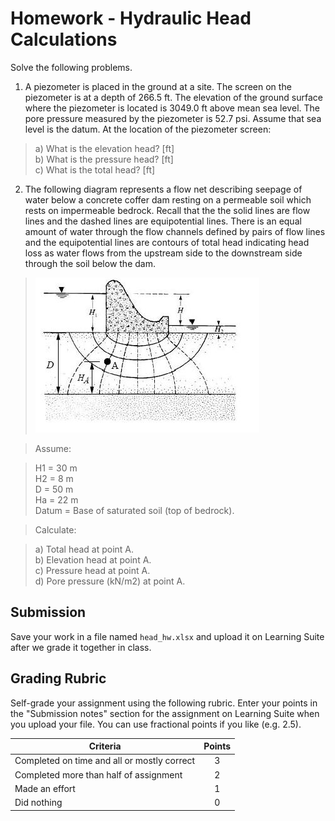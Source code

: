 # Homework - Hydraulic Head Calculations

Solve the following problems. 

1. A piezometer is placed in the ground at a site. The screen on the piezometer is at a depth of 266.5 ft. The elevation of the ground surface where the piezometer is located is 3049.0 ft above mean sea level. The pore pressure measured by the piezometer is 52.7 psi. Assume that sea level is the datum. At the location of the piezometer screen:

>a) What is the elevation head? [ft]<br>
b) What is the pressure head? [ft]<br>
c) What is the total head? [ft]

2. The following diagram represents a flow net describing seepage of water below a concrete coffer dam resting on a permeable soil which rests on impermeable bedrock. Recall that the the solid lines are flow lines and the dashed lines are equipotential lines. There is an equal amount of water through the flow channels defined by pairs of flow lines and the equipotential lines are contours of total head indicating head loss as water flows from the upstream side to the downstream side through the soil below the dam.

>![cofferdam.jpeg](images/cofferdam.jpeg)

>Assume:

>H1 = 30 m<br>
H2 = 8 m<br>
D = 50 m<br>
Ha = 22 m<br>
Datum = Base of saturated soil (top of bedrock).

>Calculate:

>a) Total head at point A.<br>
b) Elevation head at point A.<br>
c) Pressure head at point A.<br>
d) Pore pressure (kN/m2) at point A.

## Submission

Save your work in a file named `head_hw.xlsx` and upload it on Learning Suite after we grade it together in class.

## Grading Rubric

Self-grade your assignment using the following rubric. Enter your points in the "Submission notes" section for the assignment on Learning Suite when you upload your file. You can use fractional points if you like (e.g. 2.5).

| Criteria                                    | Points |
|---------------------------------------------|:------:|
| Completed on time and all or mostly correct |   3    |
| Completed more than half of assignment      |   2    |
| Made an effort                              |   1    |
| Did nothing                                 |   0    |
